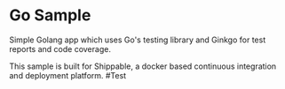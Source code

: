 Go Sample
=====================



Simple Golang app which uses Go's testing library and Ginkgo for test reports and code coverage.

This sample is built for Shippable, a docker based continuous integration and deployment platform.
#Test
